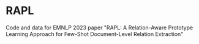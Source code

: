 # RAPL
Code and data for EMNLP 2023 paper "RAPL: A Relation-Aware Prototype Learning Approach for Few-Shot Document-Level Relation Extraction"
